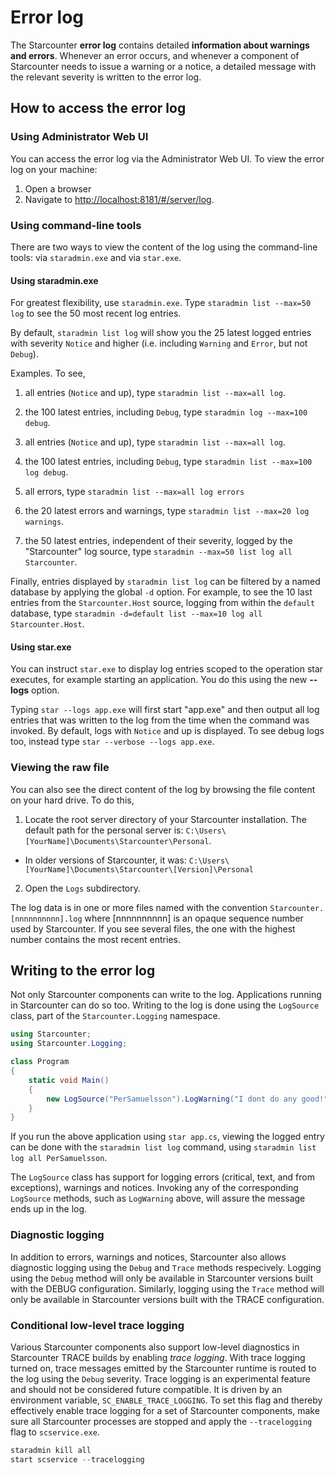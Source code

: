 # Error log

The Starcounter **error log** contains detailed **information about warnings and errors**. Whenever an error occurs, and whenever a component of Starcounter needs to issue a warning or a notice, a detailed message with the relevant severity is written to the error log.

## How to access the error log

### Using Administrator Web UI

You can access the error log via the Administrator Web UI. To view the error log on your machine:

1. Open a browser
2. Navigate to [http://localhost:8181/#/server/log](http://localhost:8181/#/server/log).

### Using command-line tools

There are two ways to view the content of the log using the command-line tools: via `staradmin.exe` and via `star.exe`.

#### Using staradmin.exe

For greatest flexibility, use `staradmin.exe`. Type `staradmin list --max=50 log` to see the 50 most recent log entries.

By default, `staradmin list log` will show you the 25 latest logged entries with severity `Notice` and higher (i.e. including `Warning` and `Error`, but not `Debug`).

Examples. To see,

1. all entries (`Notice` and up), type `staradmin list --max=all log`.

2. the 100 latest entries, including `Debug`, type `staradmin log --max=100 debug`.

3. all entries (`Notice` and up), type `staradmin list --max=all log`.

4. the 100 latest entries, including `Debug`, type `staradmin list --max=100 log debug`.

5. all errors, type `staradmin list --max=all log errors`

6. the 20 latest errors and warnings, type `staradmin list --max=20 log warnings`.

7. the 50 latest entries, independent of their severity, logged by the "Starcounter" log source, type `staradmin --max=50 list log all Starcounter`.

Finally, entries displayed by ```staradmin list log``` can be filtered by a named database by applying the global ```-d``` option. For example, to see the 10 last entries from the ```Starcounter.Host``` source, logging from within the ```default``` database, type `staradmin -d=default list --max=10 log all Starcounter.Host`.

#### Using star.exe

You can instruct `star.exe` to display log entries scoped to the operation star executes, for example starting an application. You do this using the new **--logs** option.

Typing `star --logs app.exe` will first start "app.exe" and then output all log entries that was written to the log from the time when the command was invoked. By default, logs with `Notice` and up is displayed. To see debug logs too, instead type `star --verbose --logs app.exe`.

### Viewing the raw file

You can also see the direct content of the log by browsing the file content on your hard drive. To do this,

1. Locate the root server directory of your Starcounter installation. The default path for the personal server is: `C:\Users\[YourName]\Documents\Starcounter\Personal`.
  - In older versions of Starcounter, it was: `C:\Users\[YourName]\Documents\Starcounter\[Version]\Personal`
2. Open the `Logs` subdirectory.

The log data is in one or more files named with the convention `Starcounter.[nnnnnnnnnn].log` where [nnnnnnnnnn] is an opaque sequence number used by Starcounter. If you see several files, the one with the highest number contains the most recent entries.

## Writing to the error log

Not only Starcounter components can write to the log. Applications running in Starcounter can do so too. Writing to the log is done using the `LogSource` class, part of the `Starcounter.Logging` namespace.

```cs
using Starcounter;
using Starcounter.Logging;

class Program
{
    static void Main()
    {
        new LogSource("PerSamuelsson").LogWarning("I dont do any good!");
    }
}
```

If you run the above application using `star app.cs`, viewing the logged entry can be done with the `staradmin list log` command, using `staradmin list log all PerSamuelsson`.

The `LogSource` class has support for logging errors (critical, text, and from exceptions), warnings and notices. Invoking any of the corresponding `LogSource` methods, such as `LogWarning` above, will assure the message ends up in the log.

### Diagnostic logging

In addition to errors, warnings and notices, Starcounter also allows diagnostic logging using the `Debug` and `Trace` methods respecively. Logging using the `Debug` method will only be available in Starcounter versions built with the DEBUG configuration. Similarly, logging using the `Trace` method will only be available in Starcounter versions built with the TRACE configuration.

### Conditional low-level trace logging

Various Starcounter components also support low-level diagnostics in Starcounter TRACE builds by enabling *trace logging*. With trace logging turned on, trace messages emitted by the Starcounter runtime is routed to the log using the `Debug` severity. Trace logging is an experimental feature and should not be considered future compatible. It is driven by an environment variable, `SC_ENABLE_TRACE_LOGGING`. To set this flag and thereby effectively enable trace logging for a set of Starcounter components, make sure all Starcounter processes are stopped and apply the `--tracelogging` flag to `scservice.exe`.

```cs
staradmin kill all
start scservice --tracelogging
```
